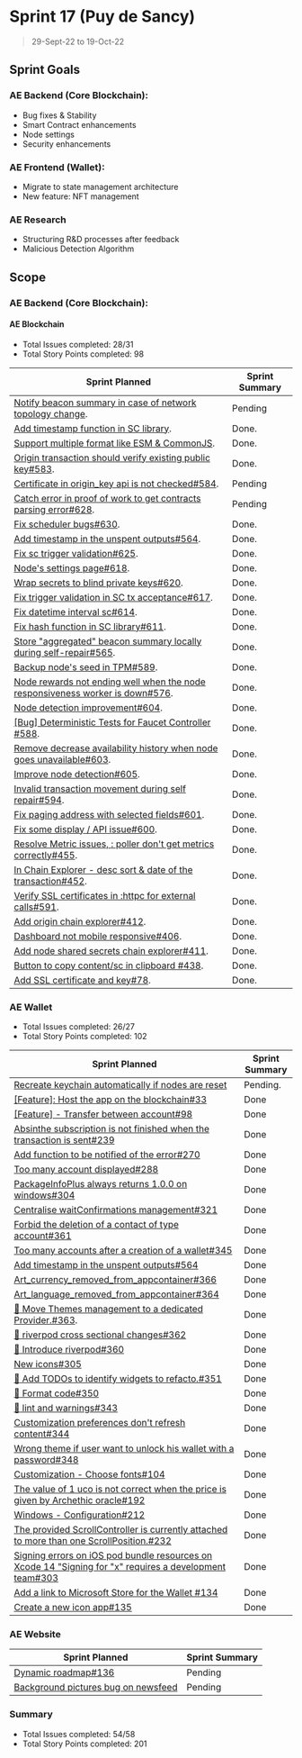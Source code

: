 # Sprint 17 (Puy de Sancy)

> 29-Sept-22 to 19-Oct-22

## Sprint Goals

### AE Backend (Core Blockchain):
- Bug fixes & Stability
- Smart Contract enhancements
- Node settings
- Security enhancements

### AE Frontend (Wallet):
- Migrate to state management architecture
- New feature: NFT management

### AE Research
- Structuring R&D processes after feedback
- Malicious Detection Algorithm 

## Scope

### AE Backend (Core Blockchain):

#### AE Blockchain

- Total Issues completed: 28/31
- Total Story Points completed: 98

| Sprint Planned                                                                                                  | Sprint Summary |
| ------------------------------------------------------------------------------------------------------          | -------------- |
| [Notify beacon summary in case of network topology change](archethic-foundation/archethic-node#566).            | Pending       |
| [Add timestamp function in SC library](archethic-foundation/archethic-node#609).                                | Done.         |
| [Support multiple format like ESM & CommonJS](archethic-foundation/libjs#87).                                   | Done.         |
| [Origin transaction should verify existing public key#583](archethic-foundation/archethic-node#583).            | Done.         |
| [Certificate in origin_key api is not checked#584](archethic-foundation/archethic-node#584).                    | Pending       |
| [Catch error in proof of work to get contracts parsing error#628](archethic-foundation/archethic-node#628).     | Pending       |
| [Fix scheduler bugs#630](archethic-foundation/archethic-node#630).                                              | Done.         |
| [Add timestamp in the unspent outputs#564](archethic-foundation/archethic-node#564).                            | Done.         |
| [Fix sc trigger validation#625](archethic-foundation/archethic-node#625).                                       | Done.         |
| [Node's settings page#618](archethic-foundation/archethic-node#618).                                            | Done.         |
| [Wrap secrets to blind private keys#620](archethic-foundation/archethic-node#620).                              | Done.         |
| [Fix trigger validation in SC tx acceptance#617](archethic-foundation/archethic-node#617).                      | Done.         |
| [Fix datetime interval sc#614](archethic-foundation/archethic-node#614).                                        | Done.         |
| [Fix hash function in SC library#611](archethic-foundation/archethic-node#611).                                 | Done.         |
| [Store "aggregated" beacon summary locally during self-repair#565](archethic-foundation/archethic-node#565).    | Done.         |
| [Backup node's seed in TPM#589](archethic-foundation/archethic-node#589).                                       | Done.         |
| [Node rewards not ending well when the node responsiveness worker is down#576](archethic-foundation/archethic-node#576). | Done.         |
| [Node detection improvement#604](archethic-foundation/archethic-node#604).                                      | Done.         |
| [[Bug] Deterministic Tests for Faucet Controller #588](archethic-foundation/archethic-node#588).                | Done.         |
| [Remove decrease availability history when node goes unavailable#603](archethic-foundation/archethic-node#603). | Done.         |
| [Improve node detection#605](archethic-foundation/archethic-node#605).                                          | Done.         |
| [Invalid transaction movement during self repair#594](archethic-foundation/archethic-node#594).                 | Done.         |
| [Fix paging address with selected fields#601](archethic-foundation/archethic-node#601).                         | Done.         |
| [Fix some display / API issue#600](archethic-foundation/archethic-node#600).                                    | Done.         |
| [Resolve Metric issues, : poller don't get metrics correctly#455](archethic-foundation/archethic-node#455).     | Done.         |
| [In Chain Explorer - desc sort & date of the transaction#452](archethic-foundation/archethic-node#452).         | Done.         |
| [Verify SSL certificates in :httpc for external calls#591](archethic-foundation/archethic-node#591).            | Done.         |
| [Add origin chain explorer#412](archethic-foundation/archethic-node#412).                                       | Done.         |
| [Dashboard not mobile responsive#406](archethic-foundation/archethic-node#406).                                 | Done.         |
| [Add node shared secrets chain explorer#411](archethic-foundation/archethic-node#411).                          | Done.         |
| [Button to copy content/sc in clipboard #438](archethic-foundation/archethic-node#438).                         | Done.         |
| [Add SSL certificate and key#78](archethic-foundation/libjs#78).                                                | Done.         |


### AE Wallet

- Total Issues completed: 26/27
- Total Story Points completed: 102

| Sprint Planned                                                                                                                  | Sprint Summary |
| -----------------------------------------------------------------------------------------------------------                     | -------------- |
| [Recreate keychain automatically if nodes are reset](archethic-foundation/archethic-wallet#302)                                 | Pending.       |
| [[Feature]: Host the app on the blockchain#33](archethic-foundation/archethic-wallet#33)                                        |     Done       |
| [[Feature] - Transfer between account#98](archethic-foundation/archethic-wallet#98)                                             |     Done       |
| [Absinthe subscription is not finished when the transaction is sent#239](archethic-foundation/archethic-wallet#239)             |     Done       |
| [Add function to be notified of the error#270](archethic-foundation/archethic-wallet#270)                                       |     Done       |
| [Too many account displayed#288](archethic-foundation/archethic-wallet#288)                                                     |     Done       |
| [PackageInfoPlus always returns 1.0.0 on windows#304](archethic-foundation/archethic-wallet#304)                                |     Done       |
| [Centralise waitConfirmations management#321](archethic-foundation/archethic-wallet#321)                                        |     Done       |
| [Forbid the deletion of a contact of type account#361](archethic-foundation/archethic-wallet#361)                               |     Done       |
| [Too many accounts after a creation of a wallet#345](archethic-foundation/archethic-wallet#345)                                 |     Done       |
| [Add timestamp in the unspent outputs#564](archethic-foundation/archethic-wallet#564)                                           |     Done       |
| [Art_currency_removed_from_appcontainer#366](archethic-foundation/archethic-wallet#366)                                         |     Done       |
| [Art_language_removed_from_appcontainer#364](archethic-foundation/archethic-wallet#364)                                         |     Done       |
| [:art: Move Themes management to a dedicated Provider.#363](archethic-foundation/archethic-wallet#363).                         |     Done       |
| [🎨 riverpod cross sectional changes#362](archethic-foundation/archethic-wallet#362)                                            |     Done       |
| [:art: Introduce riverpod#360](archethic-foundation/archethic-wallet#360)                                                       |     Done       |
| [New icons#305](archethic-foundation/archethic-wallet#305)                                                                      |     Done       |
| [:shirt: Add TODOs to identify widgets to refacto.#351](archethic-foundation/archethic-wallet#351)                              |     Done       |
| [:shirt: Format code#350](archethic-foundation/archethic-wallet#350)                                                            |     Done       |
| [:art: lint and warnings#343](archethic-foundation/archethic-wallet#343)                                                        |     Done       |
| [Customization preferences don't refresh content#344](archethic-foundation/archethic-wallet#344)                                |     Done       |
| [Wrong theme if user want to unlock his wallet with a password#348](archethic-foundation/archethic-wallet#360)                  |     Done       |
| [Customization - Choose fonts#104](archethic-foundation/archethic-wallet#104)                                                   |     Done       |
| [The value of 1 uco is not correct when the price is given by Archethic oracle#192](archethic-foundation/archethic-wallet#192)  |     Done       |
| [Windows - Configuration#212](archethic-foundation/archethic-wallet#212)                                                        |     Done       |
| [The provided ScrollController is currently attached to more than one ScrollPosition.#232](archethic-foundation/archethic-wallet#232)|     Done       |
| [Signing errors on iOS pod bundle resources on Xcode 14 "Signing for "x" requires a development team#303](archethic-foundation/archethic-wallet#303)|     Done       |
| [Add a link to Microsoft Store for the Wallet #134](archethic-foundation/archethic-wallet#134)                                  |     Done       |
| [Create a new icon app#135](archethic-foundation/archethic-wallet#135)                                                          |     Done       |

### AE Website 
| Sprint Planned                                                                                           | Sprint Summary |
| -------------------------------------------------------------------------------------------------------- | -------------- |
| [Dynamic roadmap#136](archethic-foundation/archethic-website#122)                                        | Pending        |
| [Background pictures bug on newsfeed](archethic-foundation/archethic-website#122)                        | Pending        |


### Summary

- Total Issues completed: 54/58
- Total Story Points completed: 201
